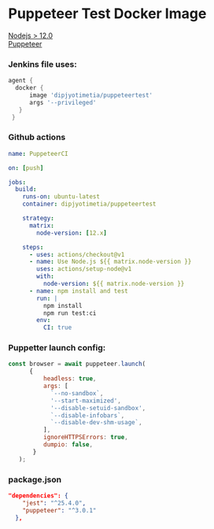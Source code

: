 # Puppeteer Test Docker Image  
[Nodejs > 12.0](https://nodejs.org/en/)  
[Puppeteer](https://github.com/GoogleChrome/puppeteer)

### Jenkins file uses:
```groovy  
agent {  
  docker {      
      image 'dipjyotimetia/puppeteertest'      
      args '--privileged'  
   }  
 }  
```
### Github actions
```yml
name: PuppeteerCI

on: [push]

jobs:
  build:
    runs-on: ubuntu-latest
    container: dipjyotimetia/puppeteertest

    strategy:
      matrix:
        node-version: [12.x]

    steps:
      - uses: actions/checkout@v1
      - name: Use Node.js ${{ matrix.node-version }}
        uses: actions/setup-node@v1
        with:
          node-version: ${{ matrix.node-version }}
      - name: npm install and test
        run: |
          npm install
          npm run test:ci
        env:
          CI: true

```
### Puppetter launch config:
```javascript   
const browser = await puppeteer.launch(
      {
          headless: true,
          args: [
            `--no-sandbox`,
            '--start-maximized',
            '--disable-setuid-sandbox',
            `--disable-infobars`,
            `--disable-dev-shm-usage`,
          ],
          ignoreHTTPSErrors: true,
          dumpio: false,
       }
   );
```
### package.json  
```json
"dependencies": {
    "jest": "^25.4.0",
    "puppeteer": "^3.0.1"
  },
```
